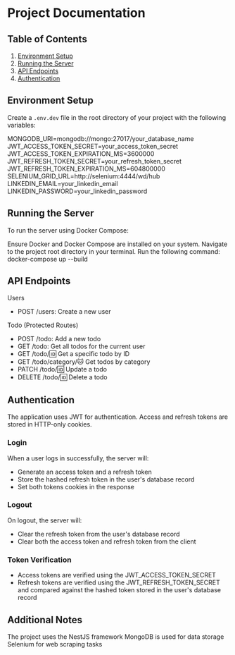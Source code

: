 # Project Documentation

## Table of Contents
1. [Environment Setup](#environment-setup)
2. [Running the Server](#running-the-server)
3. [API Endpoints](#api-endpoints)
4. [Authentication](#authentication)

## Environment Setup

Create a `.env.dev` file in the root directory of your project with the following variables:

MONGODB_URI=mongodb://mongo:27017/your_database_name
JWT_ACCESS_TOKEN_SECRET=your_access_token_secret
JWT_ACCESS_TOKEN_EXPIRATION_MS=3600000
JWT_REFRESH_TOKEN_SECRET=your_refresh_token_secret
JWT_REFRESH_TOKEN_EXPIRATION_MS=604800000
SELENIUM_GRID_URL=http://selenium:4444/wd/hub
LINKEDIN_EMAIL=your_linkedin_email
LINKEDIN_PASSWORD=your_linkedin_password

## Running the Server
To run the server using Docker Compose:

Ensure Docker and Docker Compose are installed on your system.
Navigate to the project root directory in your terminal.
Run the following command:
docker-compose up --build

## API Endpoints
Users

- POST /users: Create a new user

Todo (Protected Routes)

- POST /todo: Add a new todo
- GET /todo: Get all todos for the current user
- GET /todo/:id: Get a specific todo by ID
- GET /todo/category/:cat: Get todos by category
- PATCH /todo/:id: Update a todo
- DELETE /todo/:id: Delete a todo

## Authentication
The application uses JWT for authentication. Access and refresh tokens are stored in HTTP-only cookies.
### Login
When a user logs in successfully, the server will:

- Generate an access token and a refresh token
- Store the hashed refresh token in the user's database record
- Set both tokens cookies in the response

### Logout
On logout, the server will:

- Clear the refresh token from the user's database record
- Clear both the access token and refresh token from the client

### Token Verification

- Access tokens are verified using the JWT_ACCESS_TOKEN_SECRET
- Refresh tokens are verified using the JWT_REFRESH_TOKEN_SECRET and compared against the hashed token stored in the user's database record

## Additional Notes

The project uses the NestJS framework
MongoDB is used for data storage
Selenium for web scraping tasks
